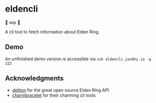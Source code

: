 # eldencli
🚧  _wip_  🚧

A cli tool to fetch information about Elden Ring.

## Demo
An unfinished demo version is accessible via `ssh eldencli.jon4hz.io -p 222`

## Acknowledgments
- [deliton](https://github.com/deliton/eldenring-api) for the great open source Elden Ring API
- [charmbracelet](https://github.com/charmbracelet) for their charming cli tools